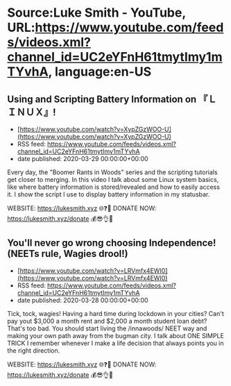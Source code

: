 # Source:Luke Smith - YouTube, URL:https://www.youtube.com/feeds/videos.xml?channel_id=UC2eYFnH61tmytImy1mTYvhA, language:en-US

## Using and Scripting Battery Information on 『ＬＩＮＵＸ』!
 - [https://www.youtube.com/watch?v=XypZGzWOO-U](https://www.youtube.com/watch?v=XypZGzWOO-U)
 - RSS feed: https://www.youtube.com/feeds/videos.xml?channel_id=UC2eYFnH61tmytImy1mTYvhA
 - date published: 2020-03-29 00:00:00+00:00

Every day, the "Boomer Rants in Woods" series and the scripting tutorials get closer to merging. In this video I talk about some Linux system basics, like where battery information is stored/revealed and how to easily access it. I show the script I use to display battery information in my statusbar.

WEBSITE: https://lukesmith.xyz 🌐❓🔎
DONATE NOW: https://lukesmith.xyz/donate 💰😎👌💯

## You'll never go wrong choosing Independence! (NEETs rule, Wagies drool!)
 - [https://www.youtube.com/watch?v=LRVmfx4EWI0](https://www.youtube.com/watch?v=LRVmfx4EWI0)
 - RSS feed: https://www.youtube.com/feeds/videos.xml?channel_id=UC2eYFnH61tmytImy1mTYvhA
 - date published: 2020-03-28 00:00:00+00:00

Tick, tock, wagies! Having a hard time during lockdown in your cities? Can't pay yout $3,000 a month rent and $2,000 a month student loan debt? That's too bad. You should start living the /innawoods/ NEET way and making your own path away from the bugman city. I talk about ONE SIMPLE TRICK I remember whenever I make a life decision that always points you in the right direction.

WEBSITE: https://lukesmith.xyz 🌐❓🔎
DONATE NOW: https://lukesmith.xyz/donate 💰😎👌💯

